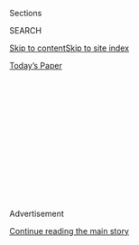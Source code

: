 <div id="app">

<div>

<div>

<div>

<div class="NYTAppHideMasthead css-1q2w90k e1suatyy0">

<div class="section css-ui9rw0 e1suatyy2">

<div class="css-eph4ug er09x8g0">

<div class="css-6n7j50">

</div>

<span class="css-1dv1kvn">Sections</span>

<div class="css-10488qs">

<span class="css-1dv1kvn">SEARCH</span>

</div>

[Skip to content](#site-content)[Skip to site
index](#site-index)

</div>

<div class="css-10698na e1huz5gh0">

</div>

</div>

<div id="masthead-bar-one" class="section hasLinks css-15hmgas e1csuq9d3">

<div class="css-uqyvli e1csuq9d0">

</div>

<div class="css-1uqjmks e1csuq9d1">

</div>

<div class="css-9e9ivx">

[](https://myaccount.nytimes.com/auth/login?response_type=cookie&client_id=vi)

</div>

<div class="css-1bvtpon e1csuq9d2">

[Today’s
Paper](https://www.nytimes.com/section/todayspaper)

</div>

</div>

</div>

</div>

<div data-aria-hidden="false">

<div id="site-content" data-role="main">

<div>

<div class="css-1aor85t" style="opacity:0.000000001;z-index:-1;visibility:hidden">

<div class="css-1hqnpie">

<div class="css-epjblv">

<span class="css-17xtcya">[DealBook](/section/business/dealbook)</span><span class="css-x15j1o">|</span><span class="css-fwqvlz">Samsung
to Buy Harman International in an $8 Billion Bet on
Cars</span>

</div>

<div class="css-k008qs">

<div class="css-1iwv8en">

<span class="css-18z7m18"></span>

<div>

</div>

</div>

<span class="css-1n6z4y">https://nyti.ms/2ewCbQm</span>

<div class="css-1705lsu">

<div class="css-4xjgmj">

<div class="css-4skfbu" data-role="toolbar" data-aria-label="Social Media Share buttons, Save button, and Comments Panel with current comment count" data-testid="share-tools">

  - 
  - 
  - 
  - 
    
    <div class="css-6n7j50">
    
    </div>

  - 

</div>

</div>

</div>

</div>

</div>

</div>

<div class="css-13pd83m">

</div>

<div id="top-wrapper" class="css-1sy8kpn">

<div id="top-slug" class="css-l9onyx">

Advertisement

</div>

[Continue reading the main
story](#after-top)

<div class="ad top-wrapper" style="text-align:center;height:100%;display:block;min-height:250px">

<div id="top" class="place-ad" data-position="top" data-size-key="top">

</div>

</div>

<div id="after-top">

</div>

</div>

<div id="sponsor-wrapper" class="css-1hyfx7x">

<div id="sponsor-slug" class="css-19vbshk">

Supported by

</div>

[Continue reading the main
story](#after-sponsor)

<div id="sponsor" class="ad sponsor-wrapper" style="text-align:center;height:100%;display:block">

</div>

<div id="after-sponsor">

</div>

</div>

<div class="css-v5btjw etb61u70">

<div class="css-h03alg etb61u71">

DealBook Business and Policy

</div>

</div>

<div class="css-1vkm6nb ehdk2mb0">

# Samsung to Buy Harman International in an $8 Billion Bet on Cars

</div>

<div class="css-79elbk" data-testid="photoviewer-wrapper">

<div class="css-z3e15g" data-testid="photoviewer-wrapper-hidden">

</div>

<div class="css-1a48zt4 ehw59r15" data-testid="photoviewer-children">

![<span class="css-16f3y1r e13ogyst0" data-aria-hidden="true">Samsung
said it would pay $8 billion for Harman International Industries, an
American automotive technology
company.</span><span class="css-cnj6d5 e1z0qqy90" itemprop="copyrightHolder"><span class="css-1ly73wi e1tej78p0">Credit...</span><span><span>Kim
Hong-Ji/Reuters</span></span></span>](https://static01.nyt.com/images/2016/11/15/world/15DB-SAMSUNG-1/15DB-SAMSUNG-1-articleLarge.jpg?quality=75&auto=webp&disable=upscale)

</div>

</div>

<div class="css-xt80pu e12qa4dv0">

<div class="css-18e8msd">

<div class="css-vp77d3 epjyd6m0">

<div class="css-1baulvz">

By [<span class="css-1baulvz last-byline" itemprop="name">Amie
Tsang</span>](http://www.nytimes.com/by/amie-tsang)

</div>

</div>

  - Nov. 14,
    2016

  - 
    
    <div class="css-4xjgmj">
    
    <div class="css-d8bdto" data-role="toolbar" data-aria-label="Social Media Share buttons, Save button, and Comments Panel with current comment count" data-testid="share-tools">
    
      - 
      - 
      - 
      - 
        
        <div class="css-6n7j50">
        
        </div>
    
      - 
    
    </div>
    
    </div>

</div>

</div>

<div class="section meteredContent css-1r7ky0e" name="articleBody" itemprop="articleBody">

<div class="css-1fanzo5 StoryBodyCompanionColumn">

<div class="css-53u6y8">

HONG KONG — Samsung Electronics is spending $8 billion to get inside
your car.

Samsung, the South Korean electronics giant — which already makes
popular but [recently
problem-plagued](http://www.nytimes.com/2016/10/12/business/international/samsung-galaxy-note7-terminated.html)
smartphones — [said on
Monday](https://news.samsung.com/global/samsung-electronics-to-acquire-harman-accelerating-growth-in-automotive-and-connected-technologies)
that it had agreed to buy Harman International Industries, an American
automotive technology company, in an ambitious push into a whole
different kind of mobile.

Harman is best known for making car audio systems under brand names
popular with audiophiles such as Harman/Kardon and JBL. But Harman’s
appeal to Samsung comes from what it calls its connected car business —
an operation that supplies a car’s navigation services, its onboard
entertainment systems and its connectivity to the rest of the world.

“The vehicle of tomorrow will be transformed by smart technology and
connectivity in the same way that simple feature phones have become
sophisticated smart devices over the past decade,” Young Sohn, the
president and chief strategy officer of Samsung Electronics, said in a
news release.

The deal marks the latest ambitious foray by an established name in the
technology world into a new generation of smart objects sometimes
collectively called the internet of things. Under this vision,
everything from home security systems to refrigerators will be connected
to the internet, gathering data and controllable at the touch of a
smartphone icon.

</div>

</div>

<div class="css-1fanzo5 StoryBodyCompanionColumn">

<div class="css-53u6y8">

Much of that focus has come down to cars. Last month, the American chip
maker Qualcomm [agreed to acquire NXP
Semiconductors](http://www.nytimes.com/2016/10/28/business/dealbook/qualcomm-acquire-nxp-semiconductors.html)
for $38.5 billion, which would give it a presence in the market for
making a new generation of chips for smart cars.

With cars likely to get more screens and more computers, the purchase
gives Samsung a stake in what could be an industrywide boom. It also
could provide insight for the company’s varied components businesses.
Samsung can learn firsthand from Harman what it needs to do to sell its
screens, chips and memory to carmakers.

Other major technology names are also betting on mobile and smart
gadgets. In July, SoftBank of Japan struck a deal to [acquire ARM
Holdings](http://www.nytimes.com/2016/07/19/business/dealbook/softbank-buys-chip-designer-arm.html),
a British chip designer with a focus on mobile devices, for $32 billion.
Last year, Avago Technologies [bought
Broadcom](http://www.nytimes.com/2015/05/29/business/dealbook/avago-agrees-to-acquire-broadcom-for-37-billion.html),
which provides chips for the Apple iPhone, for $37 billion.

It is far from certain whether those technologies will end up being the
ones that power the smart gadgets of tomorrow.
[Apple](http://www.nytimes.com/2016/09/10/technology/apple-is-said-to-be-rethinking-strategy-on-self-driving-cars.html)
and
[Google](http://www.nytimes.com/2016/08/06/technology/alphabet-google-autonomous-car-chris-urmson.html)
have expressed interest in developing cars, while traditional automotive
suppliers have also looked to move up the value chain.

Samsung’s $112-a-share offer for Harman represents a 28 percent premium
from where its shares traded on Friday, but that is still well below the
roughly $145 that each Harman share was fetching early last year.
Harman’s results from its professional solutions business — which
makes sound and lighting for concerts and other events — have weakened.
The company has said it will work to bring the operations back to their
previous strength.

</div>

</div>

<div class="css-1fanzo5 StoryBodyCompanionColumn">

<div class="css-53u6y8">

Samsung has largely benefited from the new mobile world, as growing
demand for smartphones bolstered sales of its displays and microchips.
But the company has faced difficulties selling its own branded phones,
including a drop in market share, as Apple captured more of the high end
and a new generation of low-cost Chinese manufacturers increased
pressure on the bottom.

The company regained some ground with the Galaxy 7 line of curved
phones. But last month, in an embarrassing turnabout, it discontinued
its new, premium Galaxy Note 7 after several caught fire. The stumble
[wiped $2 billion off its
profit](http://www.nytimes.com/2016/10/28/business/samsung-galaxy-note-7-profit.html)
and cast a shadow over the Samsung brand name.

The deal for Harman is a rare one for Samsung, which keeps tight control
of its supply chain — often owning its suppliers outright — and has
mostly eschewed big deals to fill in holes in its portfolio.

Samsung said that it would also have access to Harman’s designers and
engineers, which would allow for more collaboration. It did not give
details on what sorts of services they would aim to build together.

It said that Dinesh Paliwal, Harman’s chairman and chief executive,
would continue to run the operation, and that it would keep the
company’s facilities.

The deal is expected to close in mid-2017. Samsung was advised by
Evercore, with Paul Hastings as legal counsel. JPMorgan and Lazard
advised Harman, with Wachtell, Lipton, Rosen & Katz as legal counsel.

</div>

</div>

</div>

<div>

</div>

<div>

</div>

<div>

</div>

<div>

<div id="bottom-wrapper" class="css-1ede5it">

<div id="bottom-slug" class="css-l9onyx">

Advertisement

</div>

[Continue reading the main
story](#after-bottom)

<div id="bottom" class="ad bottom-wrapper" style="text-align:center;height:100%;display:block;min-height:90px">

</div>

<div id="after-bottom">

</div>

</div>

</div>

</div>

</div>

## Site Index

<div>

</div>

## Site Information Navigation

  - [© <span>2020</span> <span>The New York Times
    Company</span>](https://help.nytimes.com/hc/en-us/articles/115014792127-Copyright-notice)

<!-- end list -->

  - [NYTCo](https://www.nytco.com/)
  - [Contact
    Us](https://help.nytimes.com/hc/en-us/articles/115015385887-Contact-Us)
  - [Work with us](https://www.nytco.com/careers/)
  - [Advertise](https://nytmediakit.com/)
  - [T Brand Studio](http://www.tbrandstudio.com/)
  - [Your Ad
    Choices](https://www.nytimes.com/privacy/cookie-policy#how-do-i-manage-trackers)
  - [Privacy](https://www.nytimes.com/privacy)
  - [Terms of
    Service](https://help.nytimes.com/hc/en-us/articles/115014893428-Terms-of-service)
  - [Terms of
    Sale](https://help.nytimes.com/hc/en-us/articles/115014893968-Terms-of-sale)
  - [Site
    Map](https://spiderbites.nytimes.com)
  - [Help](https://help.nytimes.com/hc/en-us)
  - [Subscriptions](https://www.nytimes.com/subscription?campaignId=37WXW)

</div>

</div>

</div>

</div>
